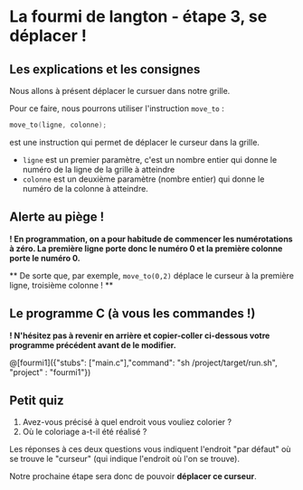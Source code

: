 # La fourmi de langton - étape 3, se déplacer !

## Les explications et les consignes

Nous allons à présent déplacer le cursuer dans notre grille.

Pour ce faire, nous pourrons utiliser l'instruction `move_to` :

```C
move_to(ligne, colonne); 
```
est une instruction qui permet de déplacer le curseur dans la grille.

- `ligne` est un premier paramètre, c'est un nombre entier qui donne le numéro de la ligne de la grille à atteindre
- `colonne` est un deuxième paramètre (nombre entier) qui donne le numéro de la colonne à atteindre. 

## Alerte au piège !

**! En programmation, on a pour habitude de commencer les numérotations à zéro. La première ligne porte donc le numéro 0 et la première colonne porte le numéro 0.**

** De sorte que, par exemple, `move_to(0,2)` déplace le curseur à la première ligne, troisième colonne ! **

## Le programme C (à vous les commandes !)

**! N'hésitez pas à revenir en arrière et copier-coller ci-dessous votre programme précédent avant de le modifier.**

@[fourmi1]({"stubs": ["main.c"],"command": "sh /project/target/run.sh", "project" : "fourmi1"})

## Petit quiz

1) Avez-vous précisé à quel endroit vous vouliez colorier ?
2) Où le coloriage a-t-il été réalisé ?

Les réponses à ces deux questions vous indiquent l'endroit "par défaut" où se trouve le "curseur" (qui indique l'endroit où l'on se trouve).

Notre prochaine étape sera donc de pouvoir **déplacer ce curseur**.
